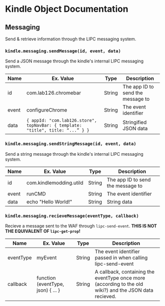 # Kindle Object Documentation

## Messaging

Send & retrieve information through the LIPC messaging system.

### `kindle.messaging.sendMessage(id, event, data)`

Send a JSON message through the kindle's internal LIPC messaging system.

| Name  | Ex. Value                                                                       | Type   | Description                       |
|-------|---------------------------------------------------------------------------------|--------|-----------------------------------|
| id    | com.lab126.chromebar                                                            | String | The app ID to send the message to |
| event | configureChrome                                                                 | String | The event identifier              |
| data  | `{ appId: "com.lab126.store", topNavBar: { template: "title", title: “...” } }` | String | Stringified JSON data             |

### `kindle.messaging.sendStringMessage(id, event, data)`

Send a string message through the kindle's internal LIPC messaging system.

| Name  | Ex. Value               | Type   | Description                       |
|-------|-------------------------|--------|-----------------------------------|
| id    | com.kindlemodding.utild | String | The app ID to send the message to |
| event | runCMD                  | String | The event identifier              |
| data  | echo "Hello World!"     | String | String data                       |

### `kindle.messaging.recieveMessage(eventType, callback)`

Recieve a message sent to the WAF through `lipc-send-event`. **THIS IS NOT THE EQUIVALENT OF `lipc-get-prop`!**

| Name      | Ex. Value                          | Type   | Description                                                                                             |
|-----------|------------------------------------|--------|---------------------------------------------------------------------------------------------------------|
| eventType | myEvent                            | String | The event identifier passed in when calling lipc-send-event                                             |
| callback  | function (eventType, json) { ... } | String | A callback, containing the eventType once more (according to the old wiki?) and the JSON data recieved. |